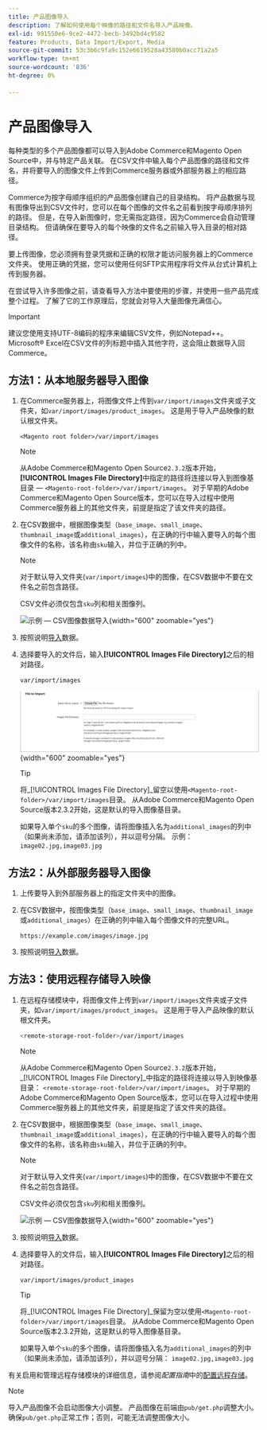 ```yaml
---
title: 产品图像导入
description: 了解如何使用每个映像的路径和文件名导入产品映像。
exl-id: 991550e6-9ce2-4472-becb-3492bd4c9582
feature: Products, Data Import/Export, Media
source-git-commit: 53c3b6c9fa9c152e6619528a43580b0acc71a2a5
workflow-type: tm+mt
source-wordcount: '836'
ht-degree: 0%

---
```


# 产品图像导入

每种类型的多个产品图像都可以导入到Adobe Commerce和Magento Open Source中，并与特定产品关联。 在CSV文件中输入每个产品图像的路径和文件名，并将要导入的图像文件上传到Commerce服务器或外部服务器上的相应路径。

Commerce为按字母顺序组织的产品图像创建自己的目录结构。 将产品数据与现有图像导出到CSV文件时，您可以在每个图像的文件名之前看到按字母顺序排列的路径。 但是，在导入新图像时，您无需指定路径，因为Commerce会自动管理目录结构。 但请确保在要导入的每个映像的文件名之前输入导入目录的相对路径。

要上传图像，您必须拥有登录凭据和正确的权限才能访问服务器上的Commerce文件夹。 使用正确的凭据，您可以使用任何SFTP实用程序将文件从台式计算机上传到服务器。

在尝试导入许多图像之前，请查看导入方法中要使用的步骤，并使用一些产品完成整个过程。 了解了它的工作原理后，您就会对导入大量图像充满信心。

>[!IMPORTANT]
>
>建议您使用支持UTF-8编码的程序来编辑CSV文件，例如Notepad++。 Microsoft® Excel在CSV文件的列标题中插入其他字符，这会阻止数据导入回Commerce。

## 方法1：从本地服务器导入图像

1. 在Commerce服务器上，将图像文件上传到`var/import/images`文件夹或子文件夹，如`var/import/images/product_images`。 这是用于导入产品映像的默认根文件夹。

   ```
   <Magento root folder>/var/import/images
   ```

   >[!NOTE]
   >
   >从Adobe Commerce和Magento Open Source`2.3.2`版本开始，**[!UICONTROL Images File Directory]**&#x200B;中指定的路径将连接以导入到图像基目录 — `<Magento-root-folder>/var/import/images`。 对于早期的Adobe Commerce和Magento Open Source版本，您可以在导入过程中使用Commerce服务器上的其他文件夹，前提是指定了该文件夹的路径。

1. 在CSV数据中，根据图像类型（`base_image`、`small_image`、`thumbnail_image`或`additional_images`），在正确的行中输入要导入的每个图像文件的名称，该名称由`sku`输入，并位于正确的列中。

   >[!NOTE]
   >
   >对于默认导入文件夹(`var/import/images`)中的图像，在CSV数据中不要在文件名之前包含路径。

   CSV文件必须仅包含`sku`列和相关图像列。

   ![示例 — CSV图像数据导入](./assets/data-import-csv-image-files-default-local.png){width="600" zoomable="yes"}

1. 按照说明[导入](data-import.md)数据。

1. 选择要导入的文件后，输入&#x200B;**[!UICONTROL Images File Directory]**&#x200B;之后的相对路径。

   ```
   var/import/images
   ```

   ![数据导入映像文件目录](./assets/data-import-file-to-import.png){width="600" zoomable="yes"}

   >[!TIP]
   >
   >将&#x200B;_[!UICONTROL Images File Directory]_留空以使用`<Magento-root-folder>/var/import/images`目录。 从Adobe Commerce和Magento Open Source版本2.3.2开始，这是默认的导入图像基目录。

   如果导入单个`sku`的多个图像，请将图像插入名为`additional_images`的列中（如果尚未添加，请添加该列），并以逗号分隔。 示例： `image02.jpg,image03.jpg`

## 方法2：从外部服务器导入图像

1. 上传要导入到外部服务器上的指定文件夹中的图像。

1. 在CSV数据中，按图像类型（`base_image`、`small_image`、`thumbnail_image`或`additional_images`）在正确的列中输入每个图像文件的完整URL。

   ```
   https://example.com/images/image.jpg
   ```

1. 按照说明[导入](data-import.md)数据。

## 方法3：使用远程存储导入映像

1. 在远程存储模块中，将图像文件上传到`var/import/images`文件夹或子文件夹，如`var/import/images/product_images`。 这是用于导入产品映像的默认根文件夹。

   ```bash
   <remote-storage-root-folder>/var/import/images
   ```

   >[!NOTE]
   >
   >从Adobe Commerce和Magento Open Source`2.3.2`版本开始，_[!UICONTROL Images File Directory]_中指定的路径将连接以导入到映像基目录： `<remote-storage-root-folder>/var/import/images`。 对于早期的Adobe Commerce和Magento Open Source版本，您可以在导入过程中使用Commerce服务器上的其他文件夹，前提是指定了该文件夹的路径。

1. 在CSV数据中，根据图像类型（`base_image`、`small_image`、`thumbnail_image`或`additional_images`），在正确的行中输入要导入的每个图像文件的名称，该名称由`sku`输入，并位于正确的列中。

   >[!NOTE]
   >
   >对于默认导入文件夹(`var/import/images`)中的图像，在CSV数据中不要在文件名之前包含路径。

   CSV文件必须仅包含`sku`列和相关图像列。

   ![示例 — CSV图像数据导入](./assets/data-import-csv-image-files-default-local.png){width="600" zoomable="yes"}

1. 按照说明[导入](data-import.md)数据。

1. 选择要导入的文件后，输入&#x200B;**[!UICONTROL Images File Directory]**&#x200B;之后的相对路径。

   ```
   var/import/images/product_images
   ```

   >[!TIP]
   >
   >将&#x200B;_[!UICONTROL Images File Directory]_保留为空以使用`<Magento-root-folder>/var/import/images`目录。 从Adobe Commerce和Magento Open Source版本2.3.2开始，这是默认的导入图像基目录。

   如果导入单个`sku`的多个图像，请将图像插入名为`additional_images`的列中（如果尚未添加，请添加该列），并以逗号分隔： `image02.jpg,image03.jpg`

有关启用和管理远程存储模块的详细信息，请参阅&#x200B;_配置指南_&#x200B;中的[配置远程存储](https://experienceleague.adobe.com/docs/commerce-operations/configuration-guide/storage/remote-storage/remote-storage.html)。

>[!NOTE]
>
>导入产品图像不会启动图像大小调整。 产品图像在前端由`pub/get.php`调整大小。 确保`pub/get.php`正常工作；否则，可能无法调整图像大小。
